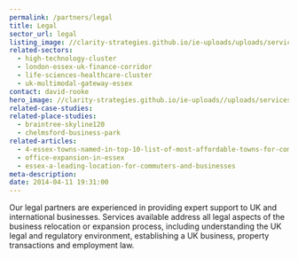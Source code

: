 ```yaml
---
permalink: /partners/legal
title: Legal
sector_url: legal
listing_image: //clarity-strategies.github.io/ie-uploads/uploads/services/Legal_List_555x300.jpg
related-sectors:
  - high-technology-cluster
  - london-essex-uk-finance-corridor
  - life-sciences-healthcare-cluster
  - uk-multimodal-gateway-essex
contact: david-rooke
hero_image: //clarity-strategies.github.io/ie-uploads//uploads/services/Legal_1980x600.jpg
related-case-studies:
related-place-studies:
  - braintree-skyline120
  - chelmsford-business-park
related-articles:
  - 4-essex-towns-named-in-top-10-list-of-most-affordable-towns-for-commuters-to-london
  - office-expansion-in-essex
  - essex-a-leading-location-for-commuters-and-businesses
meta-description:
date: 2014-04-11 19:31:00
---
```


Our legal partners are experienced in providing expert support to UK and international businesses. 
Services available address all legal aspects of the business relocation or expansion process, including 
understanding the UK legal and regulatory environment, establishing a UK business, property transactions and employment law.